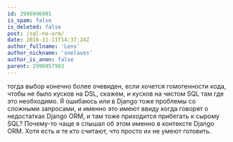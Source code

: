 ```yaml
---
id: 2996996001
is_spam: false
is_deleted: false
post: /sql-no-orm/
date: 2016-11-11T14:37:24Z
author_fullname: 'Lens'
author_nickname: 'snelaves'
author_is_anon: false
parent: 2996957983
---
```


<p>тогда выбор конечно более очевиден, если хочется гомогенности кода, чтобы не было кусков на DSL, скажем, и кусков на чистом SQL там где это необходимо. Я ошибаюсь или в Django тоже проблемы со сложными запросами, и именно это имеют ввиду когда говорят о недостатках Django ORM, и там тоже приходится прибегать к сырому SQL? Почему-то чаще я слышал об этом именно в контексте Django ORM. Хотя есть и те кто считают, что просто их не умеют готовить.</p>

